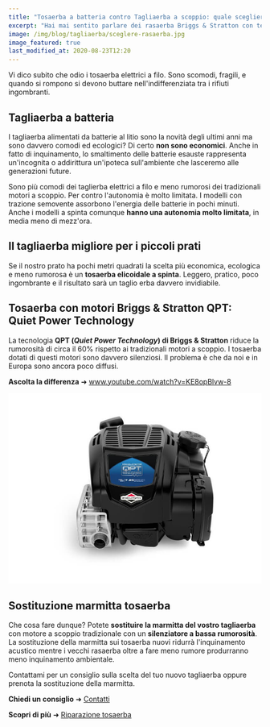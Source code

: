 ```yaml
---
title: "Tosaerba a batteria contro Tagliaerba a scoppio: quale scegliere"
excerpt: "Hai mai sentito parlare dei rasaerba Briggs & Stratton con tecnologia QPT (Quiet Power Technology), conosci la differenza tra tosaerba a batteria da 18v o 50v?"
image: /img/blog/tagliaerba/sceglere-rasaerba.jpg
image_featured: true
last_modified_at: 2020-08-23T12:20
---
```

Vi dico subito che odio i tosaerba elettrici a filo. Sono scomodi, fragili, e quando si rompono si devono buttare nell'indifferenziata tra i rifiuti ingombranti.

## Tagliaerba a batteria
I tagliaerba alimentati da batterie al litio sono la novità degli ultimi anni ma sono davvero comodi ed ecologici? Di certo **non sono economici**. Anche in fatto di inquinamento, lo smaltimento delle batterie esauste rappresenta un'incognita o addirittura un'ipoteca sull'ambiente che lasceremo alle generazioni future.

Sono più comodi dei taglierba elettrici a filo e meno rumorosi dei tradizionali motori a scoppio. Per contro l'autonomia è molto limitata. I modelli con trazione semovente assorbono l'energia delle batterie in pochi minuti. Anche i modelli a spinta comunque **hanno una autonomia molto limitata**, in media meno di mezz'ora.

## Il tagliaerba migliore per i piccoli prati
Se il nostro prato ha pochi metri quadrati la scelta più economica, ecologica e meno rumorosa è un **tosaerba elicoidale a spinta**. Leggero, pratico, poco ingombrante e il risultato sarà un taglio erba davvero invidiabile.

## Tosaerba con motori Briggs & Stratton QPT: Quiet Power Technology
La tecnologia **QPT (*Quiet Power Technology*)  di Briggs & Stratton** riduce la rumorosità di circa il 60% rispetto ai tradizionali motori a scoppio. I tosaerba dotati di questi motori sono davvero silenziosi.
Il problema è che da noi e in Europa sono ancora poco diffusi.

**Ascolta la differenza** &#10140; <a href="https://www.youtube.com/watch?v=KE8opBlvw-8" target="_blank" title="Quiet Power Technology, Briggs & Stratton" rel="noopener nofollow">www.youtube.com/watch?v=KE8opBlvw-8</a>

![motori Briggs & Stratton QPT - Quiet Power Technology](/img/posts/BAS_QPT.jpg "motori Briggs & Stratton QPT - Quiet Power Technology")

## Sostituzione marmitta tosaerba
Che cosa fare dunque? Potete **sostituire la marmitta del vostro tagliaerba** con motore a scoppio tradizionale con un **silenziatore a bassa rumorosità**. La sostituzione della marmitta sui tosaerba nuovi ridurrà l'inquinamento acustico mentre i vecchi rasaerba oltre a fare meno rumore produrranno meno inquinamento ambientale.

Contattami per un consiglio sulla scelta del tuo nuovo tagliaerba oppure prenota la sostituzione della marmitta.

**Chiedi un consiglio**  &#10140; [Contatti](/contatti/ "contatta POTASIEPE")

**Scopri di più** &#10140; [Riparazione tosaerba](/servizi-di-giardinaggio/riparazione-tosaerba-udine "Riparazione Tosaerba")
